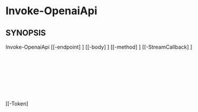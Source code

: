 ﻿---
external help file: powershai-help.xml
schema: 2.0.0
powershai: true
---

# Invoke-OpenaiApi

## SYNOPSIS <!--!= @#Synop !-->

Invoke-OpenaiApi [[-endpoint] <Object>] [[-body] <Object>] [[-method] <Object>] [[-StreamCallback] <Object>] [[-Token] <Object>] [[-JsonDepth] <Object>] [<CommonParameters>]


## SYNTAX <!--!= @#Syntax !-->

```
Invoke-OpenaiApi [[-endpoint] <Object>] [[-body] <Object>] [[-method] <Object>] [[-StreamCallback] <Object>] [[-Token] <Object>] [[-JsonDepth] <Object>] [<CommonParameters>]
```

## PARAMETERS <!--!= @#Params !-->

### -JsonDepth

```yml
Parameter Set: (All)
Type: Object
Aliases: 
Accepted Values: 
Required: false
Position: 5
Default Value: 
Accept pipeline input: false
Accept wildcard characters: 
```

### -StreamCallback

```yml
Parameter Set: (All)
Type: Object
Aliases: 
Accepted Values: 
Required: false
Position: 3
Default Value: 
Accept pipeline input: false
Accept wildcard characters: 
```

### -Token

```yml
Parameter Set: (All)
Type: Object
Aliases: 
Accepted Values: 
Required: false
Position: 4
Default Value: 
Accept pipeline input: false
Accept wildcard characters: 
```

### -body

```yml
Parameter Set: (All)
Type: Object
Aliases: 
Accepted Values: 
Required: false
Position: 1
Default Value: 
Accept pipeline input: false
Accept wildcard characters: 
```

### -endpoint

```yml
Parameter Set: (All)
Type: Object
Aliases: 
Accepted Values: 
Required: false
Position: 0
Default Value: 
Accept pipeline input: false
Accept wildcard characters: 
```

### -method

```yml
Parameter Set: (All)
Type: Object
Aliases: 
Accepted Values: 
Required: false
Position: 2
Default Value: 
Accept pipeline input: false
Accept wildcard characters: 
```